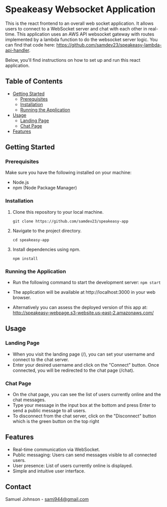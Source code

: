 # Speakeasy Websocket Application

This is the react frontend to an overall web socket application. It allows users to connect to a WebSocket server and chat with each other in real-time. This application uses an AWS API websocket gateway with routes implemented by a lambda function to do the websocket server logic. You can find that code here: https://github.com/samdev23/speakeasy-lambda-api-handler. 

Below, you'll find instructions on how to set up and run this react application.

## Table of Contents

- [Getting Started](#getting-started)
  - [Prerequisites](#prerequisites)
  - [Installation](#installation)
  - [Running the Application](#running-the-application)
- [Usage](#usage)
  - [Landing Page](#landing-page)
  - [Chat Page](#chat-page)
- [Features](#features)

## Getting Started
### Prerequisites

Make sure you have the following installed on your machine:

- Node.js
- npm (Node Package Manager)

### Installation

1. Clone this repository to your local machine.

   `git clone https://github.com/samdev23/speakeasy-app`
   
2. Navigate to the project directory.
   
   `cd speakeasy-app`
   
3. Install dependencies using npm.
   
   `npm install`

### Running the Application
  - Run the following command to start the development server:
      `npm start`
    
  - The application will be available at http://localhost:3000 in your web browser.
  - Alternatively you can assess the deployed version of this app at: http://speakeasy-webpage.s3-website.us-east-2.amazonaws.com/

## Usage
### Landing Page

  - When you visit the landing page (/), you can set your username and connect to the chat server.
  - Enter your desired username and click on the "Connect" button. Once connected, you will be redirected to the chat page (/chat).

### Chat Page

- On the chat page, you can see the list of users currently online and the chat messages.
- Type your message in the input box at the bottom and press Enter to send a public message to all users.
- To disconnect from the chat server, click on the "Disconnect" button which is the green button on the top right

## Features
  - Real-time communication via WebSocket.
  - Public messaging: Users can send messages visible to all connected users.
  - User presence: List of users currently online is displayed.
  - Simple and intuitive user interface.

## Contact
Samuel Johnson - samj944@gmail.com  

